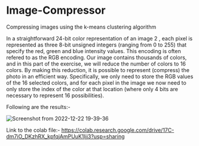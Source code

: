 # Image-Compressor

Compressing images using the k-means clustering algorithm

In a straightforward 24-bit color representation of an image 2 , each pixel is represented as three 8-bit unsigned integers (ranging from 0 to 255) that specify the red, green and blue intensity values. This encoding is often refered to as the RGB encoding.
Our image contains thousands of colors, and in this part of the exercise, we will reduce the number of colors to 16 colors.
By making this reduction, it is possible to represent (compress) the photo in an efficient way.
Specifically, we only need to store the RGB values of the 16 selected colors, and for each pixel in the image we now need to only store the index of the color at that location (where only 4 bits are necessary to represent 16 possibilities).

Following are the results:-

![Screenshot from 2022-12-22 19-39-36](https://user-images.githubusercontent.com/78522965/209152198-0d91cf49-e412-4bef-97e5-46bce7b0f436.png)


Link to the colab file:- https://colab.research.google.com/drive/17C-dm7iO_DKzhRX_kpfqjAmPUuK1Ijj3?usp=sharing
